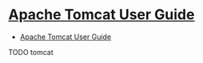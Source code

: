 # [Apache Tomcat User Guide](https://tomcat.apache.org/tomcat-8.5-doc/index.html)

- [Apache Tomcat User Guide](#apache-tomcat-user-guide)











TODO tomcat